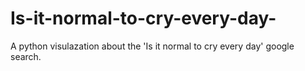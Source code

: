 # Is-it-normal-to-cry-every-day-
A python visulazation about the 'Is it normal to cry every day' google search. 
